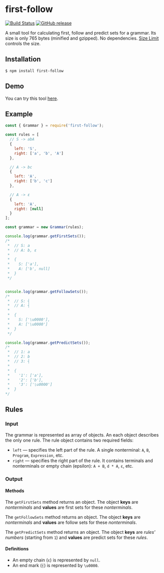 # first-follow

[![Build Status](https://travis-ci.org/MikeDevice/first-follow.svg?branch=master)](https://travis-ci.org/MikeDevice/first-follow)
[![GitHub release](https://img.shields.io/github/release/MikeDevice/first-follow.svg)](https://github.com/MikeDevice/first-follow/releases)

A small tool for calculating first, follow and predict sets for a grammar. Its size is only 765 bytes (minified and gzipped). No dependencies. [Size Limit](https://github.com/ai/size-limit) controls the size.


## Installation
```
$ npm install first-follow
```

## Demo
You can try this tool [here](https://mikedevice.github.io/first-follow/).

## Example
```js
const { Grammar } = require('first-follow');

const rules = [
  // S -> abA
  {
    left: 'S',
    right: ['a', 'b', 'A']
  },

  // A -> bc
  {
    left: 'A',
    right: ['b', 'c']
  },

  // A -> ε
  {
    left: 'A',
    right: [null]
  }
];

const grammar = new Grammar(rules);

console.log(grammar.getFirstSets());
/*
 *  // S: a
 *  // A: b, ε
 *
 *  {
 *    S: ['a'],
 *    A: ['b', null]
 *  }
 */


console.log(grammar.getFollowSets());
/*
 *  // S: ┤
 *  // A: ┤
 *
 *  {
 *    S: ['\u0000'],
 *    A: ['\u0000']
 *  }
 */

console.log(grammar.getPredictSets());
/*
 *  // 1: a
 *  // 2: b
 *  // 3: ┤
 * 
 *  {
 *    '1': ['a'],
 *    '2': ['b'],
 *    '3': ['\u0000']
 *  }
*/
```

## Rules

### Input
The grammar is represented as array of objects. An each object describes the only one rule. The rule object contains two required fields:

* `left` — specifies the left part of the rule. A single nonterminal: `A`, `B`, `Program`, `Expression`, etc.
* `right` — specifies the right part of the rule. It contains terminals and nonterminals or empty chain (epsilon): `A + B`, `d * A`, `ε`, etc.

### Output

#### Methods
The `getFirstSets` method returns an object. The object **keys** are *nonterminals* and **values** are first sets for these *nonterminals*.

The `getFollowSets` method returns an object. The object **keys** are *nonterminals* and **values** are follow sets for these *nonterminals*.

The `getPredictSets` method returns an object. The object **keys** are  *rules' numbers* (starting from `1`) and **values** are predict sets for these *rules*.

#### Definitions
* An empty chain (`ε`) is represented by `null`.
* An end mark (`┤`) is represented by `\u0000`.
